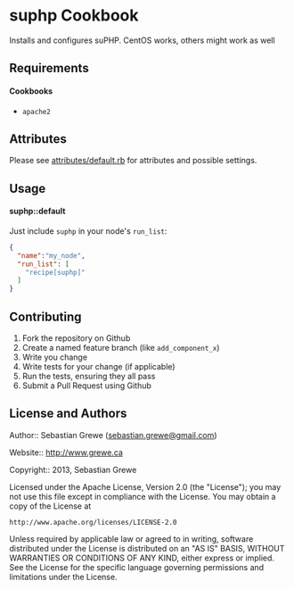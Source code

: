 suphp Cookbook
==============

Installs and configures suPHP. CentOS works, others might work as well

Requirements
------------

#### Cookbooks 

- `apache2`

Attributes
----------

Please see [attributes/default.rb](attributes/default.rb) for attributes and possible settings.

Usage
-----
#### suphp::default

Just include `suphp` in your node's `run_list`:

```json
{
  "name":"my_node",
  "run_list": [
    "recipe[suphp]"
  ]
}
```

Contributing
------------

1. Fork the repository on Github
2. Create a named feature branch (like `add_component_x`)
3. Write you change
4. Write tests for your change (if applicable)
5. Run the tests, ensuring they all pass
6. Submit a Pull Request using Github

License and Authors
-------------------
Author:: Sebastian Grewe (<sebastian.grewe@gmail.com>)

Website:: http://www.grewe.ca

Copyright:: 2013, Sebastian Grewe

Licensed under the Apache License, Version 2.0 (the "License");
you may not use this file except in compliance with the License.
You may obtain a copy of the License at

    http://www.apache.org/licenses/LICENSE-2.0

Unless required by applicable law or agreed to in writing, software
distributed under the License is distributed on an "AS IS" BASIS,
WITHOUT WARRANTIES OR CONDITIONS OF ANY KIND, either express or implied.
See the License for the specific language governing permissions and
limitations under the License.
